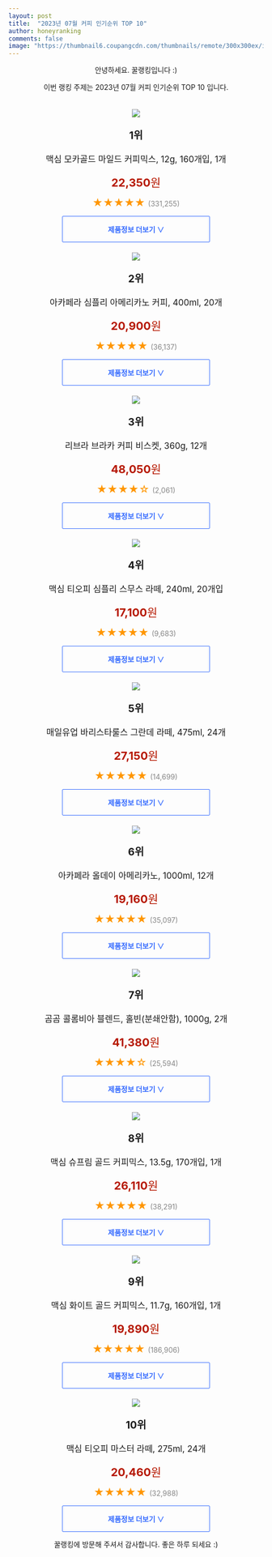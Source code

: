 ```yaml
---
layout: post
title:  "2023년 07월 커피 인기순위 TOP 10"
author: honeyranking
comments: false
image: "https://thumbnail6.coupangcdn.com/thumbnails/remote/300x300ex/image/retail/images/4282376875770945-55003122-84cd-4bb6-860f-25e4f7e5eece.jpg"
---
```

<p style="text-align: center;">안녕하세요. 꿀랭킹입니다 :)</p>
<p style="text-align: center;">이번 랭킹 주제는 2023년 07월 커피 인기순위 TOP 10 입니다.</p><center><img src="https://thumbnail6.coupangcdn.com/thumbnails/remote/300x300ex/image/retail/images/4282376875770945-55003122-84cd-4bb6-860f-25e4f7e5eece.jpg" style="margin-top:20px" /></center><p style="text-align: center; font-size: 20px"><b>1위</b></p><p style="text-align: center; font-size: 17px">맥심 모카골드 마일드 커피믹스, 12g, 160개입, 1개</p><p style="text-align: center;"><span style="color: #b61800; font-size: 22px;"><b>22,350</b>원</span></p><p style="text-align: center;"><span style="color: #ff9600; font-size: 20px;">★★★★★ </span><span style="color: #878787;">(331,255)</span></p><center><a href="https://www.coupang.com/vp/products/4550236145?itemId=17657253101&q=%EC%BB%A4%ED%94%BC&sourceType=search&searchId=df5feb730cb04730b8b21e13db198110"><div style="font-size: 14px; display: inline-block; padding: 15px 90px; color: #346aff; border-radius: 2px; border: 1px solid #346aff; cursor: pointer;"><b>제품정보 더보기 &or;</b></div></a></center><center><img src="https://thumbnail9.coupangcdn.com/thumbnails/remote/300x300ex/image/retail/images/28775388513731-3df95abf-d02b-4727-a04e-b3548164c55a.png" style="margin-top:20px" /></center><p style="text-align: center; font-size: 20px"><b>2위</b></p><p style="text-align: center; font-size: 17px">아카페라 심플리 아메리카노 커피, 400ml, 20개</p><p style="text-align: center;"><span style="color: #b61800; font-size: 22px;"><b>20,900</b>원</span></p><p style="text-align: center;"><span style="color: #ff9600; font-size: 20px;">★★★★★ </span><span style="color: #878787;">(36,137)</span></p><center><a href="https://link.coupang.com/a/3K0AY"><div style="font-size: 14px; display: inline-block; padding: 15px 90px; color: #346aff; border-radius: 2px; border: 1px solid #346aff; cursor: pointer;"><b>제품정보 더보기 &or;</b></div></a></center><center><img src="https://thumbnail6.coupangcdn.com/thumbnails/remote/300x300ex/image/retail/images/68651ca4-b261-4989-aa29-9b096123612d2127835450386973711.png" style="margin-top:20px" /></center><p style="text-align: center; font-size: 20px"><b>3위</b></p><p style="text-align: center; font-size: 17px">리브라 브라카 커피 비스켓, 360g, 12개</p><p style="text-align: center;"><span style="color: #b61800; font-size: 22px;"><b>48,050</b>원</span></p><p style="text-align: center;"><span style="color: #ff9600; font-size: 20px;">★★★★☆ </span><span style="color: #878787;">(2,061)</span></p><center><a href="https://link.coupang.com/a/3K0AZ"><div style="font-size: 14px; display: inline-block; padding: 15px 90px; color: #346aff; border-radius: 2px; border: 1px solid #346aff; cursor: pointer;"><b>제품정보 더보기 &or;</b></div></a></center><center><img src="https://thumbnail10.coupangcdn.com/thumbnails/remote/300x300ex/image/retail/images/2017/08/21/14/9/a7b28746-c8d9-4330-9857-8541e44e11ff.jpg" style="margin-top:20px" /></center><p style="text-align: center; font-size: 20px"><b>4위</b></p><p style="text-align: center; font-size: 17px">맥심 티오피 심플리 스무스 라떼, 240ml, 20개입</p><p style="text-align: center;"><span style="color: #b61800; font-size: 22px;"><b>17,100</b>원</span></p><p style="text-align: center;"><span style="color: #ff9600; font-size: 20px;">★★★★★ </span><span style="color: #878787;">(9,683)</span></p><center><a href="https://www.coupang.com/vp/products/32538272?itemId=122627897&q=%EC%BB%A4%ED%94%BC&sourceType=search&searchId=df5feb730cb04730b8b21e13db198110"><div style="font-size: 14px; display: inline-block; padding: 15px 90px; color: #346aff; border-radius: 2px; border: 1px solid #346aff; cursor: pointer;"><b>제품정보 더보기 &or;</b></div></a></center><center><img src="https://thumbnail7.coupangcdn.com/thumbnails/remote/300x300ex/image/retail/images/1048538656333531-dc154e31-ad7d-43c0-ae48-fc8b65d73517.jpg" style="margin-top:20px" /></center><p style="text-align: center; font-size: 20px"><b>5위</b></p><p style="text-align: center; font-size: 17px">매일유업 바리스타룰스 그란데 라떼, 475ml, 24개</p><p style="text-align: center;"><span style="color: #b61800; font-size: 22px;"><b>27,150</b>원</span></p><p style="text-align: center;"><span style="color: #ff9600; font-size: 20px;">★★★★★ </span><span style="color: #878787;">(14,699)</span></p><center><a href="https://link.coupang.com/a/3K0A0"><div style="font-size: 14px; display: inline-block; padding: 15px 90px; color: #346aff; border-radius: 2px; border: 1px solid #346aff; cursor: pointer;"><b>제품정보 더보기 &or;</b></div></a></center><center><img src="https://thumbnail8.coupangcdn.com/thumbnails/remote/300x300ex/image/retail/images/460249007313549-793c5c2e-2807-404d-83c1-6f9be1cf9b36.jpg" style="margin-top:20px" /></center><p style="text-align: center; font-size: 20px"><b>6위</b></p><p style="text-align: center; font-size: 17px">아카페라 올데이 아메리카노, 1000ml, 12개</p><p style="text-align: center;"><span style="color: #b61800; font-size: 22px;"><b>19,160</b>원</span></p><p style="text-align: center;"><span style="color: #ff9600; font-size: 20px;">★★★★★ </span><span style="color: #878787;">(35,097)</span></p><center><a href="https://link.coupang.com/a/3K0A1"><div style="font-size: 14px; display: inline-block; padding: 15px 90px; color: #346aff; border-radius: 2px; border: 1px solid #346aff; cursor: pointer;"><b>제품정보 더보기 &or;</b></div></a></center><center><img src="https://thumbnail7.coupangcdn.com/thumbnails/remote/300x300ex/image/retail/images/1267324006360254-afc7d30b-143d-47e2-b0a0-5785f00ed9f7.jpg" style="margin-top:20px" /></center><p style="text-align: center; font-size: 20px"><b>7위</b></p><p style="text-align: center; font-size: 17px">곰곰 콜롬비아 블렌드, 홀빈(분쇄안함), 1000g, 2개</p><p style="text-align: center;"><span style="color: #b61800; font-size: 22px;"><b>41,380</b>원</span></p><p style="text-align: center;"><span style="color: #ff9600; font-size: 20px;">★★★★☆ </span><span style="color: #878787;">(25,594)</span></p><center><a href="https://link.coupang.com/a/3K0A2"><div style="font-size: 14px; display: inline-block; padding: 15px 90px; color: #346aff; border-radius: 2px; border: 1px solid #346aff; cursor: pointer;"><b>제품정보 더보기 &or;</b></div></a></center><center><img src="https://thumbnail9.coupangcdn.com/thumbnails/remote/300x300ex/image/retail/images/4286123215653476-4140201e-f977-4c7e-a7a7-c95bed396582.jpg" style="margin-top:20px" /></center><p style="text-align: center; font-size: 20px"><b>8위</b></p><p style="text-align: center; font-size: 17px">맥심 슈프림 골드 커피믹스, 13.5g, 170개입, 1개</p><p style="text-align: center;"><span style="color: #b61800; font-size: 22px;"><b>26,110</b>원</span></p><p style="text-align: center;"><span style="color: #ff9600; font-size: 20px;">★★★★★ </span><span style="color: #878787;">(38,291)</span></p><center><a href="https://www.coupang.com/vp/products/6441315972?itemId=13944568409&q=%EC%BB%A4%ED%94%BC&sourceType=search&searchId=df5feb730cb04730b8b21e13db198110"><div style="font-size: 14px; display: inline-block; padding: 15px 90px; color: #346aff; border-radius: 2px; border: 1px solid #346aff; cursor: pointer;"><b>제품정보 더보기 &or;</b></div></a></center><center><img src="https://thumbnail9.coupangcdn.com/thumbnails/remote/300x300ex/image/retail/images/8322375083974394-24de8f96-64ab-4e6d-af9d-261c11ce6b05.jpg" style="margin-top:20px" /></center><p style="text-align: center; font-size: 20px"><b>9위</b></p><p style="text-align: center; font-size: 17px">맥심 화이트 골드 커피믹스, 11.7g, 160개입, 1개</p><p style="text-align: center;"><span style="color: #b61800; font-size: 22px;"><b>19,890</b>원</span></p><p style="text-align: center;"><span style="color: #ff9600; font-size: 20px;">★★★★★ </span><span style="color: #878787;">(186,906)</span></p><center><a href="https://www.coupang.com/vp/products/10461070?itemId=3042075337&q=%EC%BB%A4%ED%94%BC&sourceType=search&searchId=df5feb730cb04730b8b21e13db198110"><div style="font-size: 14px; display: inline-block; padding: 15px 90px; color: #346aff; border-radius: 2px; border: 1px solid #346aff; cursor: pointer;"><b>제품정보 더보기 &or;</b></div></a></center><center><img src="https://thumbnail10.coupangcdn.com/thumbnails/remote/300x300ex/image/retail/images/679540337189092-d4ca5baa-c68f-4c91-b566-a171dafe1fd5.jpg" style="margin-top:20px" /></center><p style="text-align: center; font-size: 20px"><b>10위</b></p><p style="text-align: center; font-size: 17px">맥심 티오피 마스터 라떼, 275ml, 24개</p><p style="text-align: center;"><span style="color: #b61800; font-size: 22px;"><b>20,460</b>원</span></p><p style="text-align: center;"><span style="color: #ff9600; font-size: 20px;">★★★★★ </span><span style="color: #878787;">(32,988)</span></p><center><a href="https://www.coupang.com/vp/products/6916419?itemId=2685169253&q=%EC%BB%A4%ED%94%BC&sourceType=search&searchId=df5feb730cb04730b8b21e13db198110"><div style="font-size: 14px; display: inline-block; padding: 15px 90px; color: #346aff; border-radius: 2px; border: 1px solid #346aff; cursor: pointer;"><b>제품정보 더보기 &or;</b></div></a></center><p style="text-align: center;">꿀랭킹에 방문해 주셔서 감사합니다. 좋은 하루 되세요 :)</p>